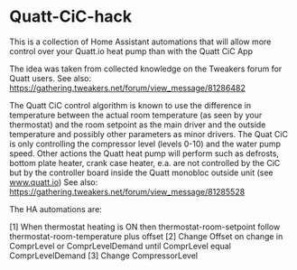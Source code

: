# Quatt-CiC-hack
This is a collection of Home Assistant automations that will allow more control over your Quatt.io heat pump than with the Quatt CiC App

The idea was taken from collected knowledge on the Tweakers forum for Quatt users. See also: https://gathering.tweakers.net/forum/view_message/81286482

The Quatt CiC control algorithm is known to use the difference in temperature between the actual room temperature (as seen by your thermostat) and the room setpoint as the main driver and the outside temperature and possibly other parameters as minor drivers.
The Quat CiC is only controlling the compressor level (levels 0-10) and the water pump speed. Other actions the Quatt heat pump will perform such as defrosts, bottom plate heater, crank case heater, e.a. are not controlled by the CiC but by the controller board inside the Quatt monobloc outside unit (see www.quatt.io)
See also: https://gathering.tweakers.net/forum/view_message/81285528

The HA automations are:

[1] When thermostat heating is ON then thermostat-room-setpoint follow thermostat-room-temperature plus offset
[2] Change Offset on change in ComprLevel or ComprLevelDemand until ComprLevel equal ComprLevelDemand
[3] Change CompressorLevel





